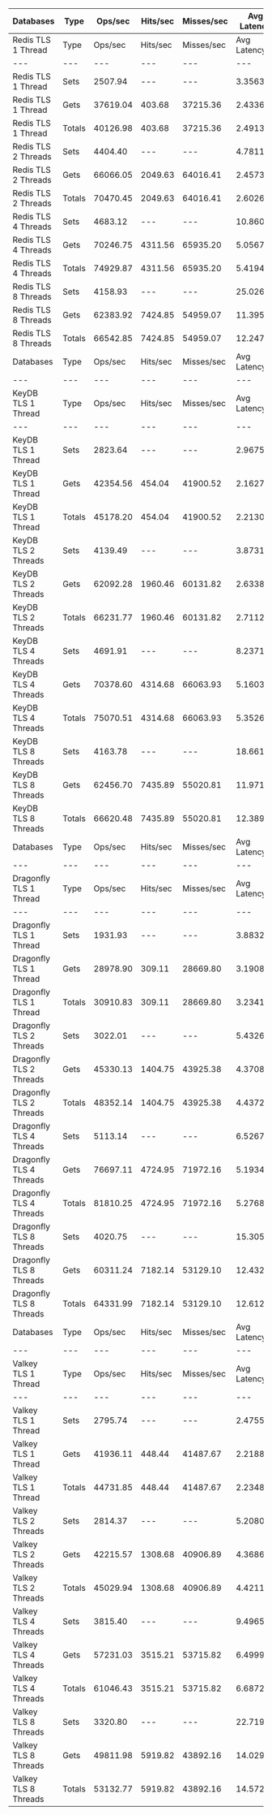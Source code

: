 | Databases | Type | Ops/sec | Hits/sec | Misses/sec | Avg Latency | p50 Latency | p99 Latency | p99.9 Latency | KB/sec |
| --- | --- | --- | --- | --- | --- | --- | --- | --- | --- |
| Redis TLS 1 Thread | Type | Ops/sec | Hits/sec | Misses/sec | Avg Latency | p50 Latency | p99 Latency | p99.9 Latency | KB/sec |
| --- | --- | --- | --- | --- | --- | --- | --- | --- | --- |
Redis TLS 1 Thread | Sets | 2507.94 | --- | --- | 3.35633 | 2.52700 | 4.09500 | 155.64700 | 2625.48 |
Redis TLS 1 Thread | Gets | 37619.04 | 403.68 | 37215.36 | 2.43367 | 2.43100 | 3.82300 | 4.09500 | 1837.76 |
Redis TLS 1 Thread | Totals | 40126.98 | 403.68 | 37215.36 | 2.49134 | 2.44700 | 3.83900 | 4.19100 | 4463.23 |
Redis TLS 2 Threads | Sets | 4404.40 | --- | --- | 4.78117 | 2.75100 | 8.51100 | 333.82300 | 4610.83 |
Redis TLS 2 Threads | Gets | 66066.05 | 2049.63 | 64016.41 | 2.45736 | 2.33500 | 5.69500 | 7.87100 | 4573.37 |
Redis TLS 2 Threads | Totals | 70470.45 | 2049.63 | 64016.41 | 2.60260 | 2.35100 | 5.82300 | 8.63900 | 9184.20 |
Redis TLS 4 Threads | Sets | 4683.12 | --- | --- | 10.86006 | 6.11100 | 13.63100 | 774.14300 | 4902.61 |
Redis TLS 4 Threads | Gets | 70246.75 | 4311.56 | 65935.20 | 5.05679 | 5.02300 | 10.11100 | 12.28700 | 7003.33 |
Redis TLS 4 Threads | Totals | 74929.87 | 4311.56 | 65935.20 | 5.41949 | 5.08700 | 10.36700 | 13.43900 | 11905.93 |
Redis TLS 8 Threads | Sets | 4158.93 | --- | --- | 25.02669 | 14.59100 | 34.04700 | 1679.35900 | 4353.85 |
Redis TLS 8 Threads | Gets | 62383.92 | 7424.85 | 54959.07 | 11.39525 | 10.87900 | 24.44700 | 31.35900 | 9829.37 |
Redis TLS 8 Threads | Totals | 66542.85 | 7424.85 | 54959.07 | 12.24721 | 11.07100 | 25.21500 | 35.07100 | 14183.22 |
| Databases | Type | Ops/sec | Hits/sec | Misses/sec | Avg Latency | p50 Latency | p99 Latency | p99.9 Latency | KB/sec |
| --- | --- | --- | --- | --- | --- | --- | --- | --- | --- |
| KeyDB TLS 1 Thread | Type | Ops/sec | Hits/sec | Misses/sec | Avg Latency | p50 Latency | p99 Latency | p99.9 Latency | KB/sec |
| --- | --- | --- | --- | --- | --- | --- | --- | --- | --- |
KeyDB TLS 1 Thread | Sets | 2823.64 | --- | --- | 2.96752 | 2.30300 | 4.70300 | 113.66300 | 2955.98 |
KeyDB TLS 1 Thread | Gets | 42354.56 | 454.04 | 41900.52 | 2.16274 | 2.14300 | 3.42300 | 4.19100 | 2068.64 |
KeyDB TLS 1 Thread | Totals | 45178.20 | 454.04 | 41900.52 | 2.21304 | 2.15900 | 3.45500 | 4.83100 | 5024.62 |
KeyDB TLS 2 Threads | Sets | 4139.49 | --- | --- | 3.87312 | 2.75100 | 8.57500 | 197.63100 | 4333.50 |
KeyDB TLS 2 Threads | Gets | 62092.28 | 1960.46 | 60131.82 | 2.63381 | 2.38300 | 5.98300 | 8.12700 | 4332.53 |
KeyDB TLS 2 Threads | Totals | 66231.77 | 1960.46 | 60131.82 | 2.71127 | 2.39900 | 6.14300 | 9.21500 | 8666.03 |
KeyDB TLS 4 Threads | Sets | 4691.91 | --- | --- | 8.23712 | 6.55900 | 18.55900 | 307.19900 | 4911.81 |
KeyDB TLS 4 Threads | Gets | 70378.60 | 4314.68 | 66063.93 | 5.16030 | 5.02300 | 12.09500 | 16.25500 | 7011.48 |
KeyDB TLS 4 Threads | Totals | 75070.51 | 4314.68 | 66063.93 | 5.35260 | 5.08700 | 12.67100 | 18.17500 | 11923.29 |
KeyDB TLS 8 Threads | Sets | 4163.78 | --- | --- | 18.66170 | 14.84700 | 40.44700 | 692.22300 | 4358.93 |
KeyDB TLS 8 Threads | Gets | 62456.70 | 7435.89 | 55020.81 | 11.97172 | 11.39100 | 27.39100 | 35.07100 | 9843.22 |
KeyDB TLS 8 Threads | Totals | 66620.48 | 7435.89 | 55020.81 | 12.38984 | 11.51900 | 28.41500 | 39.67900 | 14202.15 |
| Databases | Type | Ops/sec | Hits/sec | Misses/sec | Avg Latency | p50 Latency | p99 Latency | p99.9 Latency | KB/sec |
| --- | --- | --- | --- | --- | --- | --- | --- | --- | --- |
| Dragonfly TLS 1 Thread | Type | Ops/sec | Hits/sec | Misses/sec | Avg Latency | p50 Latency | p99 Latency | p99.9 Latency | KB/sec |
| --- | --- | --- | --- | --- | --- | --- | --- | --- | --- |
Dragonfly TLS 1 Thread | Sets | 1931.93 | --- | --- | 3.88323 | 3.15100 | 7.26300 | 134.14300 | 2022.47 |
Dragonfly TLS 1 Thread | Gets | 28978.90 | 309.11 | 28669.80 | 3.19083 | 3.10300 | 6.84700 | 7.42300 | 1413.81 |
Dragonfly TLS 1 Thread | Totals | 30910.83 | 309.11 | 28669.80 | 3.23411 | 3.10300 | 6.87900 | 7.74300 | 3436.28 |
Dragonfly TLS 2 Threads | Sets | 3022.01 | --- | --- | 5.43261 | 4.25500 | 10.94300 | 233.47100 | 3163.64 |
Dragonfly TLS 2 Threads | Gets | 45330.13 | 1404.75 | 43925.38 | 4.37084 | 4.25500 | 9.53500 | 11.58300 | 3136.37 |
Dragonfly TLS 2 Threads | Totals | 48352.14 | 1404.75 | 43925.38 | 4.43720 | 4.25500 | 9.53500 | 12.41500 | 6300.01 |
Dragonfly TLS 4 Threads | Sets | 5113.14 | --- | --- | 6.52670 | 5.34300 | 13.82300 | 280.57500 | 5352.78 |
Dragonfly TLS 4 Threads | Gets | 76697.11 | 4724.95 | 71972.16 | 5.19347 | 5.31100 | 11.83900 | 14.71900 | 7663.96 |
Dragonfly TLS 4 Threads | Totals | 81810.25 | 4724.95 | 71972.16 | 5.27680 | 5.31100 | 11.90300 | 15.99900 | 13016.74 |
Dragonfly TLS 8 Threads | Sets | 4020.75 | --- | --- | 15.30576 | 11.83900 | 46.59100 | 675.83900 | 4209.20 |
Dragonfly TLS 8 Threads | Gets | 60311.24 | 7182.14 | 53129.10 | 12.43269 | 11.77500 | 33.02300 | 55.29500 | 9506.79 |
Dragonfly TLS 8 Threads | Totals | 64331.99 | 7182.14 | 53129.10 | 12.61226 | 11.77500 | 33.53500 | 63.48700 | 13715.98 |
| Databases | Type | Ops/sec | Hits/sec | Misses/sec | Avg Latency | p50 Latency | p99 Latency | p99.9 Latency | KB/sec |
| --- | --- | --- | --- | --- | --- | --- | --- | --- | --- |
| Valkey TLS 1 Thread | Type | Ops/sec | Hits/sec | Misses/sec | Avg Latency | p50 Latency | p99 Latency | p99.9 Latency | KB/sec |
| --- | --- | --- | --- | --- | --- | --- | --- | --- | --- |
Valkey TLS 1 Thread | Sets | 2795.74 | --- | --- | 2.47552 | 2.17500 | 4.15900 | 45.56700 | 2926.77 |
Valkey TLS 1 Thread | Gets | 41936.11 | 448.44 | 41487.67 | 2.21885 | 2.14300 | 3.48700 | 7.07100 | 2047.08 |
Valkey TLS 1 Thread | Totals | 44731.85 | 448.44 | 41487.67 | 2.23489 | 2.14300 | 3.51900 | 13.69500 | 4973.85 |
Valkey TLS 2 Threads | Sets | 2814.37 | --- | --- | 5.20807 | 5.02300 | 10.55900 | 123.39100 | 2946.28 |
Valkey TLS 2 Threads | Gets | 42215.57 | 1308.68 | 40906.89 | 4.36868 | 4.70300 | 8.89500 | 10.81500 | 2921.32 |
Valkey TLS 2 Threads | Totals | 45029.94 | 1308.68 | 40906.89 | 4.42114 | 4.73500 | 9.02300 | 11.64700 | 5867.60 |
Valkey TLS 4 Threads | Sets | 3815.40 | --- | --- | 9.49657 | 8.09500 | 19.96700 | 284.67100 | 3994.22 |
Valkey TLS 4 Threads | Gets | 57231.03 | 3515.21 | 53715.82 | 6.49997 | 6.43100 | 13.05500 | 17.15100 | 5708.24 |
Valkey TLS 4 Threads | Totals | 61046.43 | 3515.21 | 53715.82 | 6.68726 | 6.52700 | 13.56700 | 20.22300 | 9702.46 |
Valkey TLS 8 Threads | Sets | 3320.80 | --- | --- | 22.71950 | 18.81500 | 40.95900 | 684.03100 | 3476.44 |
Valkey TLS 8 Threads | Gets | 49811.98 | 5919.82 | 43892.16 | 14.02937 | 13.56700 | 27.64700 | 34.81500 | 7839.73 |
Valkey TLS 8 Threads | Totals | 53132.77 | 5919.82 | 43892.16 | 14.57250 | 13.82300 | 28.92700 | 37.88700 | 11316.17 |
